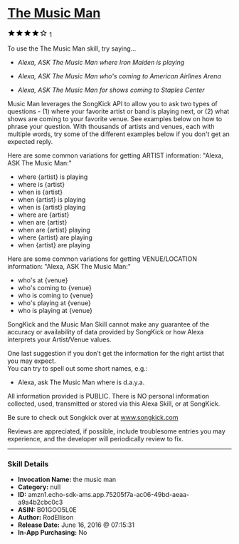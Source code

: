 # [The Music Man](http://alexa.amazon.com/#skills/amzn1.echo-sdk-ams.app.75205f7a-ac06-49bd-aeaa-a9a4b2cbc0c3)
![4 stars](../../images/ic_star_black_18dp_1x.png)![4 stars](../../images/ic_star_black_18dp_1x.png)![4 stars](../../images/ic_star_black_18dp_1x.png)![4 stars](../../images/ic_star_black_18dp_1x.png)![4 stars](../../images/ic_star_border_black_18dp_1x.png) 1

To use the The Music Man skill, try saying...

* *Alexa, ASK The Music Man where Iron Maiden is playing*

* *Alexa, ASK The Music Man who's coming to American Airlines Arena*

* *Alexa, ASK The Music Man for shows coming to Staples Center*

Music Man leverages the SongKick API to allow you to ask two types of questions - (1) where your favorite artist or band is playing next, or (2) what shows are coming to your favorite venue.  See examples below on how to phrase your question.  With thousands of artists and venues, each with multiple words, try some of the different examples below if you don't get an expected reply. 

Here are some common variations for getting ARTIST information:
"Alexa, ASK The Music Man:"
 - where {artist} is playing
 - where is {artist}
 - when is {artist}
 - when {artist} is playing
 - when is {artist} playing
 - where are {artist}
 - when are {artist}
 - when are {artist} playing
 - where {artist} are playing
 - when {artist} are playing

Here are some common variations for getting VENUE/LOCATION information:
"Alexa, ASK The Music Man:"
 - who's at {venue}
 - who's coming to {venue}
 - who is coming to {venue}
 - who's playing at {venue}
 - who is playing at {venue}

SongKick and the Music Man Skill cannot make any guarantee of the accuracy or availability of data provided by SongKick or how Alexa interprets your Artist/Venue values. 

One last suggestion if you don't get the information for the right artist that you may expect.  
You can try to spell out some short names, e.g.:
 - Alexa, ask The Music Man where is  d.a.y.a.

All information provided is PUBLIC. There is NO personal information collected, used, transmitted or stored via this Alexa Skill, or at SongKick.

Be sure to check out Songkick over at www.songkick.com

Reviews are appreciated, if possible, include troublesome entries you may experience, and the developer will periodically review to fix.

***

### Skill Details

* **Invocation Name:** the music man
* **Category:** null
* **ID:** amzn1.echo-sdk-ams.app.75205f7a-ac06-49bd-aeaa-a9a4b2cbc0c3
* **ASIN:** B01GOO5L0E
* **Author:** RodEllison
* **Release Date:** June 16, 2016 @ 07:15:31
* **In-App Purchasing:** No
